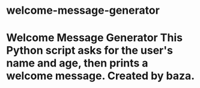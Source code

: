 # welcome-message-generator
# Welcome Message Generator This Python script asks for the user's name and age, then prints a welcome message. Created by baza.
